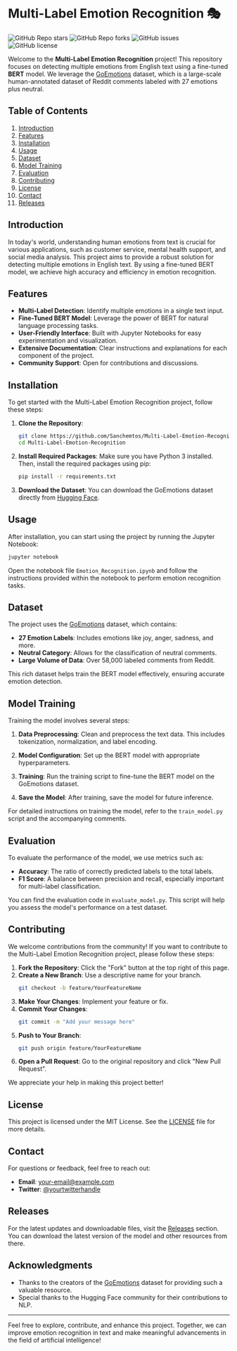 # Multi-Label Emotion Recognition 🎭

![GitHub Repo stars](https://img.shields.io/github/stars/Sanchemtos/Multi-Label-Emotion-Recognition?style=social) ![GitHub Repo forks](https://img.shields.io/github/forks/Sanchemtos/Multi-Label-Emotion-Recognition?style=social) ![GitHub issues](https://img.shields.io/github/issues/Sanchemtos/Multi-Label-Emotion-Recognition) ![GitHub license](https://img.shields.io/github/license/Sanchemtos/Multi-Label-Emotion-Recognition)

Welcome to the **Multi-Label Emotion Recognition** project! This repository focuses on detecting multiple emotions from English text using a fine-tuned **BERT** model. We leverage the [GoEmotions](https://huggingface.co/datasets/go_emotions) dataset, which is a large-scale human-annotated dataset of Reddit comments labeled with 27 emotions plus neutral. 

## Table of Contents

1. [Introduction](#introduction)
2. [Features](#features)
3. [Installation](#installation)
4. [Usage](#usage)
5. [Dataset](#dataset)
6. [Model Training](#model-training)
7. [Evaluation](#evaluation)
8. [Contributing](#contributing)
9. [License](#license)
10. [Contact](#contact)
11. [Releases](#releases)

## Introduction

In today's world, understanding human emotions from text is crucial for various applications, such as customer service, mental health support, and social media analysis. This project aims to provide a robust solution for detecting multiple emotions in English text. By using a fine-tuned BERT model, we achieve high accuracy and efficiency in emotion recognition.

## Features

- **Multi-Label Detection**: Identify multiple emotions in a single text input.
- **Fine-Tuned BERT Model**: Leverage the power of BERT for natural language processing tasks.
- **User-Friendly Interface**: Built with Jupyter Notebooks for easy experimentation and visualization.
- **Extensive Documentation**: Clear instructions and explanations for each component of the project.
- **Community Support**: Open for contributions and discussions.

## Installation

To get started with the Multi-Label Emotion Recognition project, follow these steps:

1. **Clone the Repository**:
   ```bash
   git clone https://github.com/Sanchemtos/Multi-Label-Emotion-Recognition.git
   cd Multi-Label-Emotion-Recognition
   ```

2. **Install Required Packages**:
   Make sure you have Python 3 installed. Then, install the required packages using pip:
   ```bash
   pip install -r requirements.txt
   ```

3. **Download the Dataset**:
   You can download the GoEmotions dataset directly from [Hugging Face](https://huggingface.co/datasets/go_emotions).

## Usage

After installation, you can start using the project by running the Jupyter Notebook:

```bash
jupyter notebook
```

Open the notebook file `Emotion_Recognition.ipynb` and follow the instructions provided within the notebook to perform emotion recognition tasks.

## Dataset

The project uses the [GoEmotions](https://huggingface.co/datasets/go_emotions) dataset, which contains:

- **27 Emotion Labels**: Includes emotions like joy, anger, sadness, and more.
- **Neutral Category**: Allows for the classification of neutral comments.
- **Large Volume of Data**: Over 58,000 labeled comments from Reddit.

This rich dataset helps train the BERT model effectively, ensuring accurate emotion detection.

## Model Training

Training the model involves several steps:

1. **Data Preprocessing**: Clean and preprocess the text data. This includes tokenization, normalization, and label encoding.
   
2. **Model Configuration**: Set up the BERT model with appropriate hyperparameters.

3. **Training**: Run the training script to fine-tune the BERT model on the GoEmotions dataset.

4. **Save the Model**: After training, save the model for future inference.

For detailed instructions on training the model, refer to the `train_model.py` script and the accompanying comments.

## Evaluation

To evaluate the performance of the model, we use metrics such as:

- **Accuracy**: The ratio of correctly predicted labels to the total labels.
- **F1 Score**: A balance between precision and recall, especially important for multi-label classification.

You can find the evaluation code in `evaluate_model.py`. This script will help you assess the model's performance on a test dataset.

## Contributing

We welcome contributions from the community! If you want to contribute to the Multi-Label Emotion Recognition project, please follow these steps:

1. **Fork the Repository**: Click the "Fork" button at the top right of this page.
2. **Create a New Branch**: Use a descriptive name for your branch.
   ```bash
   git checkout -b feature/YourFeatureName
   ```
3. **Make Your Changes**: Implement your feature or fix.
4. **Commit Your Changes**:
   ```bash
   git commit -m "Add your message here"
   ```
5. **Push to Your Branch**:
   ```bash
   git push origin feature/YourFeatureName
   ```
6. **Open a Pull Request**: Go to the original repository and click "New Pull Request".

We appreciate your help in making this project better!

## License

This project is licensed under the MIT License. See the [LICENSE](LICENSE) file for more details.

## Contact

For questions or feedback, feel free to reach out:

- **Email**: your-email@example.com
- **Twitter**: [@yourtwitterhandle](https://twitter.com/yourtwitterhandle)

## Releases

For the latest updates and downloadable files, visit the [Releases](https://github.com/Sanchemtos/Multi-Label-Emotion-Recognition/releases) section. You can download the latest version of the model and other resources from there.

## Acknowledgments

- Thanks to the creators of the [GoEmotions](https://huggingface.co/datasets/go_emotions) dataset for providing such a valuable resource.
- Special thanks to the Hugging Face community for their contributions to NLP.

---

Feel free to explore, contribute, and enhance this project. Together, we can improve emotion recognition in text and make meaningful advancements in the field of artificial intelligence!